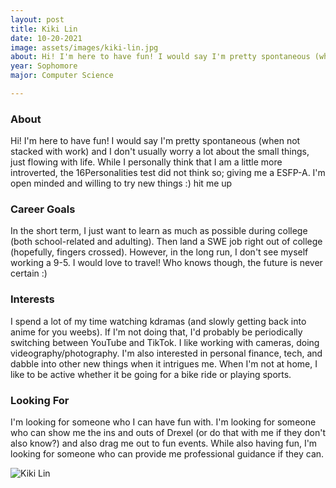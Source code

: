 ```yaml
---
layout: post
title: Kiki Lin 
date: 10-20-2021
image: assets/images/kiki-lin.jpg
about: Hi! I'm here to have fun! I would say I'm pretty spontaneous (when not stacked with work) and I don't usually worry a lot about the small things, just flowing with life. While I personally think that I am a little more introverted, the 16Personalities test did not think so; giving me a ESFP-A.  I'm open minded and willing to try new things :) hit me up
year: Sophomore
major: Computer Science

---
```


### About

Hi! I'm here to have fun! I would say I'm pretty spontaneous (when not stacked with work) and I don't usually worry a lot about the small things, just flowing with life. While I personally think that I am a little more introverted, the 16Personalities test did not think so; giving me a ESFP-A.  I'm open minded and willing to try new things :) hit me up

### Career Goals

In the short term, I just want to learn as much as possible during college (both school-related and adulting). Then land a SWE job right out of college (hopefully, fingers crossed). However, in the long run, I don't see myself working a 9-5. I would love to travel! Who knows though, the future is never certain :)

### Interests

I spend a lot of my time watching kdramas (and slowly getting back into anime for you weebs). If I'm not doing that, I'd probably be periodically switching between YouTube and TikTok. I like working with cameras, doing videography/photography. I'm also interested in personal finance, tech, and dabble into other new things when it intrigues me. When I'm not at home, I like to be active whether it be going for a bike ride or playing sports. 

### Looking For

I'm looking for someone who I can have fun with. I'm looking for someone who can show me the ins and outs of Drexel (or do that with me if they don't also know?) and also drag me out to fun events. While also having fun, I'm looking for someone who can provide me professional guidance if they can. 

<div class="text-center my-5">
    <img src="{ "assets/images/kiki-lin.jpg" | absolute_url }" alt="Kiki Lin" class="rounded post-img" />
</div>
